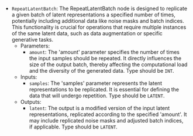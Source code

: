 - `RepeatLatentBatch`: The RepeatLatentBatch node is designed to replicate a given batch of latent representations a specified number of times, potentially including additional data like noise masks and batch indices. This functionality is crucial for operations that require multiple instances of the same latent data, such as data augmentation or specific generative tasks.
    - Parameters:
        - `amount`: The 'amount' parameter specifies the number of times the input samples should be repeated. It directly influences the size of the output batch, thereby affecting the computational load and the diversity of the generated data. Type should be `INT`.
    - Inputs:
        - `samples`: The 'samples' parameter represents the latent representations to be replicated. It is essential for defining the data that will undergo repetition. Type should be `LATENT`.
    - Outputs:
        - `latent`: The output is a modified version of the input latent representations, replicated according to the specified 'amount'. It may include replicated noise masks and adjusted batch indices, if applicable. Type should be `LATENT`.
